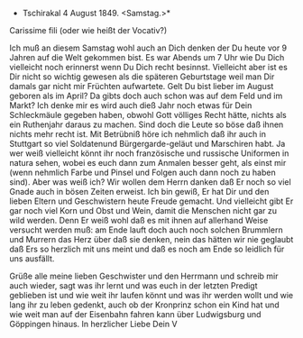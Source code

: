 + Tschirakal 4 August 1849.
 <Samstag.>*

Carissime fili (oder wie heißt der Vocativ?)

Ich muß an diesem Samstag wohl auch an Dich denken der Du heute vor 9 Jahren auf die Welt gekommen bist. Es war Abends um 7 Uhr wie Du Dich vielleicht noch erinnerst wenn Du Dich recht besinnst. Vielleicht aber ist es Dir nicht so wichtig gewesen als die späteren Geburtstage weil man Dir damals gar nicht mir Früchten aufwartete. Gelt Du bist lieber im August geboren als im April? Da gibts doch auch schon was auf dem Feld und im Markt? Ich denke mir es wird auch dieß Jahr noch etwas für Dein Schleckmäule gegeben haben, obwohl Gott völliges Recht hätte, nichts als ein Ruthenjahr daraus zu machen. Sind doch die Leute so böse daß ihnen nichts mehr recht ist. Mit Betrübniß höre ich nehmlich daß ihr auch in Stuttgart so viel Soldatenund Bürgergarde-geläut und Marschiren habt. Ja wer weiß vielleicht könnt ihr noch französische und russische Uniformen in natura sehen, wobei es euch dann zum Anmalen besser geht, als einst mir (wenn nehmlich Farbe und Pinsel und Folgen auch dann noch zu haben sind). Aber was weiß ich? Wir wollen dem Herrn danken daß Er noch so viel Gnade auch in bösen Zeiten erweist. Ich bin gewiß, Er hat Dir und den lieben Eltern und Geschwistern heute Freude gemacht. Und vielleicht gibt Er gar noch viel Korn und Obst und Wein, damit die Menschen nicht gar zu wild werden. Denn Er weiß wohl daß es mit ihnen auf allerhand Weise versucht werden muß: am Ende lauft doch auch noch solchen Brummlern und Murrern das Herz über daß sie denken, nein das hätten wir nie geglaubt daß Ers so herzlich mit uns meint und daß es noch am Ende so leidlich für uns ausfällt.

Grüße alle meine lieben Geschwister und den Herrmann und schreib mir auch wieder, sagt was ihr lernt und was euch in der letzten Predigt geblieben ist und wie weit ihr laufen könnt und was ihr werden wollt und wie lang ihr zu leben gedenkt, auch ob der Kronprinz schon ein Kind hat und wie weit man auf der Eisenbahn fahren kann über Ludwigsburg und Göppingen hinaus.  In herzlicher Liebe
 Dein V

